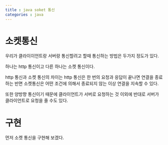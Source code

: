 ```yaml
---
title : java soket 통신
categories : java
---
```


# 소켓통신
우리가 클라이이언트랑 서버랑 통신할려고 할때 통신하는 방법은 두가지 정도가 있다. 

하나는 http 통신이고 다른 하나는 소켓 통신이다. 

http 통신과 소켓 통신의 차이는 http 통신은 한 번의 요청과 응답이 끝나면 연결을 종료하는 반면 소켓통신은 어떤 조건에 의해서 종료되지 않는 이상 연결을 지속할 수 있다. 

또한 양방향 통신이기 때문에 클라이언트가 서버로 요청하는 것 이외에 반대로 서버가 클라이언트로 요청을 줄 수도 있다.

# 구현

먼저 소켓 통신을 구현해 보겠다.
